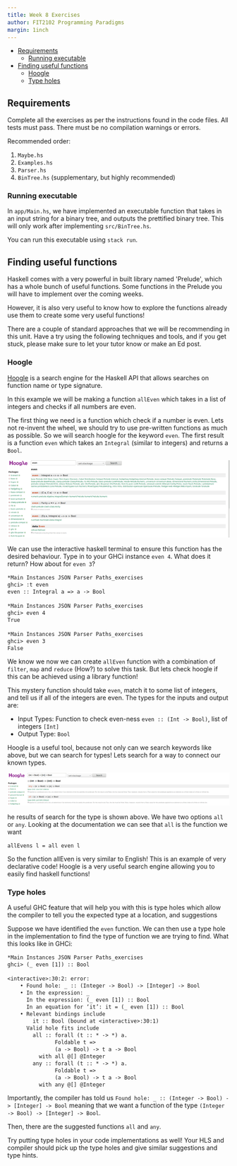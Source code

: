 ```yaml
---
title: Week 8 Exercises
author: FIT2102 Programming Paradigms
margin: 1inch
---
```


- [Requirements](#requirements)
  - [Running executable](#running-executable)
- [Finding useful functions](#finding-useful-functions)
  - [Hoogle](#hoogle)
  - [Type holes](#type-holes)

## Requirements

Complete all the exercises as per the instructions found in the code files. All tests must pass. There must be no compilation warnings or errors.

Recommended order:

1. `Maybe.hs`
2. `Examples.hs`
3. `Parser.hs`
4. `BinTree.hs` (supplementary, but highly recommended)

### Running executable

In `app/Main.hs`, we have implemented an executable function that takes in an input string for a binary tree, and outputs the prettified binary tree. This will only work after implementing `src/BinTree.hs`.

You can run this executable using `stack run`.

## Finding useful functions

Haskell comes with a very powerful in built library named 'Prelude', which has a whole bunch of useful functions. Some functions in the Prelude you will have to implement over the coming weeks.

However, it is also very useful to know how to explore the functions already use them to create some very useful functions!

There are a couple of standard approaches that we will be recommending in this unit. Have a try using the following techniques and tools, and if you get stuck, please make sure to let your tutor know or make an Ed post.

### Hoogle

[Hoogle](https://hoogle.haskell.org/) is a search engine for the Haskell API that allows searches on function name or type signature.

In this example we will be making a function `allEven` which takes in a list of integers and checks if all numbers are even.

The first thing we need is a function which check if a number is even. Lets not re-invent the wheel, we should try to use pre-written functions as much as possible. So we will search hoogle for the keyword `even`. The first result is a function `even` which takes an `Integral` (similar to integers) and returns a `Bool`.

![](even.png)

We can use the interactive haskell terminal to ensure this function has the desired behaviour. Type in to your GHCi instance `even 4`. What does it return? How about for `even 3`?

```
*Main Instances JSON Parser Paths_exercises
ghci> :t even
even :: Integral a => a -> Bool

*Main Instances JSON Parser Paths_exercises
ghci> even 4
True

*Main Instances JSON Parser Paths_exercises
ghci> even 3
False
```

We know we now we can create `allEven` function with a combination of `filter`, `map` and `reduce` (How?) to solve this task. But lets check hoogle if this can be achieved using a library function!

This mystery function should take `even`, match it to some list of integers, and tell us if all of the integers are even. The types for the inputs and output are:

- Input Types: Function to check even-ness `even :: (Int -> Bool)`, list of integers `[Int]`
- Output Type: `Bool`

Hoogle is a useful tool, because not only can we search keywords like above, but we can search for types! Lets search for a way to connect our known types.

![](all.png)

he results of search for the type is shown above. We have two options `all` or `any`. Looking at the documentation we can see that `all` is the function we want

```
allEvens l = all even l
```

So the function allEven is very similar to English! This is an example of very declarative code! Hoogle is a very useful search engine allowing you to easily find haskell functions!

### Type holes

A useful GHC feature that will help you with this is type holes which allow the compiler to tell you the expected type at a location, and suggestions

Suppose we have identified the `even` function. We can then use a type hole in the implementation to find the type of function we are trying to find. What this looks like in GHCi:

```
*Main Instances JSON Parser Paths_exercises
ghci> (_ even [1]) :: Bool

<interactive>:30:2: error:
    • Found hole: _ :: (Integer -> Bool) -> [Integer] -> Bool
    • In the expression: _
      In the expression: (_ even [1]) :: Bool
      In an equation for ‘it’: it = (_ even [1]) :: Bool
    • Relevant bindings include
        it :: Bool (bound at <interactive>:30:1)
      Valid hole fits include
        all :: forall (t :: * -> *) a.
               Foldable t =>
               (a -> Bool) -> t a -> Bool
          with all @[] @Integer
        any :: forall (t :: * -> *) a.
               Foldable t =>
               (a -> Bool) -> t a -> Bool
          with any @[] @Integer
```

Importantly, the compiler has told us `Found hole: _ :: (Integer -> Bool) -> [Integer] -> Bool` meaning that we want a function of the type `(Integer -> Bool) -> [Integer] -> Bool`.

Then, there are the suggested functions `all` and `any`.

Try putting type holes in your code implementations as well! Your HLS and compiler should pick up the type holes and give similar suggestions and type hints.
